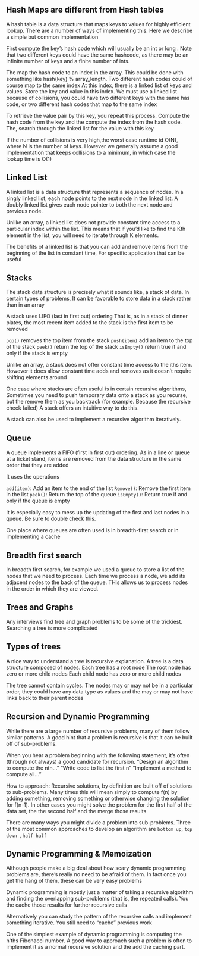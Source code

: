 ## Hash Maps are different from Hash tables

A hash table is a data structure that maps keys to values for highly efficient lookup. There are a number of ways of implementing this. Here we describe a simple but common implementation

First compute the key’s hash code which will usually be an int or long . Note that two different keys  could have the same hashcode, as there may be an infinite number of keys and a finite number of ints.

The map the hash code to an index in the array. This could be done with something like hash(key) % array_length. Two different hash codes could of course map to the same index
At this index, there is a linked list of keys and values. Store the key and value in this index. We must use a linked list because of collisions, you could have two different keys with the same has code, or two different hash codes that map to the same index

To retrieve the value pair by this key, you repeat this process. Compute the hash code from the key and the compute the index from the hash code. The, search through the linked list for the value with this key

If the number of collisions is very high,the worst case runtime id O(N), where N is the number of keys. However we generally assume a good implementation that keeps collisions to a minimum, in which case the lookup time is O(1)

## Linked List

A linked list is a data structure that represents a sequence of nodes. In a singly linked list, each node points to the next node in the linked list. A doubly linked list gives each node pointer to both the next node and previous node.

Unlike an array, a linked list does not provide constant time access to a particular index within the list. This means that if you’d like to find the Kth element in the list, you will need to iterate through K elements.

The benefits of a linked list is that you can add and remove items from the beginning of the list in constant time, For specific application that can be useful

## Stacks
The stack data structure is precisely what it sounds like, a stack of data. In certain types of problems, It can be favorable to store data in a stack rather than in an array

A stack uses LIFO (last in first out) ordering That is, as in a stack of dinner plates, the most recent item added to the stack is the first item to be removed

`pop()` removes the top item from the stack
`push(item)` add an item to the top of the stack
`peek()` return the top of the stack
`isEmpty()` return true if and only if the stack is empty

Unlike an array, a stack does not offer constant time access to the iths item. However it does allow constant time adds and removes as it doesn’t require shifting elements around

One case where stacks are often useful is in certain recursive algorithms, Sometimes you need to push temporary data onto a stack as you recurse, but the remove them as you backtrack (for example. Because the recursive check failed) A stack offers an intuitive way to do this.

A stack can also be used to implement a recursive algorithm Iteratively.

## Queue
A queue implements a FIFO (first in first out) ordering. As in a line or queue at a ticket stand, items are removed from the data structure in the same order that they are added

It uses the operations

`add(item)`: Add an item to the end of the list
`Remove()`: Remove the first item in the list
`peek()`: Return the top of the queue
`isEmpty()`: Return true if and only if the queue is empty

It is especially easy to mess up the updating of the first and last nodes in a queue. Be sure to double check this.

One place where queues are often used is in breadth-first search or in implementing a cache

## Breadth first search

In breadth first search, for example we used a queue to store a list of the nodes that we need to process. Each time we process a node, we add its adjacent nodes to the back of the queue. THis allows us to process nodes in the order in which they are viewed.


## Trees and Graphs
Any interviews find tree and graph problems to be some of the trickiest. Searching a tree is more complicated 

## Types of trees
A nice way to understand a tree is recursive explanation. A tree is a data structure composed of nodes.
Each tree has a root node 
The root node has zero or more child nodes
Each child node has zero or more child nodes

The tree cannot contain cycles. The nodes may or may not be in a particular order, they could have any data type as values and the may or may not have links back to their parent nodes

## Recursion and Dynamic Programming

While there are a large number of recursive problems, many of them follow similar patterns. A good hint that a problem is recursive is that it can be built off of sub-problems.

When you hear a problem beginning with the following statement, it’s often (through not always) a good candidate for recursion. 
“Design an algorithm to compute the nth…”
“Write code to list the first n”
“Implement a method to compute  all...” 

How to approach: 
Recursive solutions, by definition are built off of solutions to sub-problems. Many times this will mean simply to compute f(n) by adding something, removing something or otherwise changing the solution for f(n-1). In other cases you might solve the problem for the first half of the data set, the the second half and the merge those results

There are many ways you might divide a problem into sub-problems. Three of the most common approaches to develop an algorithm are 
`bottom up`, 
`top down `,
`half half`

## Dynamic Programming & Memoization

Although people make a big deal about how scary dynamic programming problems are, there’s really no need to be afraid of them. In fact once you get the hang of them, these can be very easy problems 

Dynamic programming is mostly just a matter of taking a recursive algorithm and finding the overlapping sub-problems (that is, the repeated calls). You the cache those results for further recursive calls

Alternatively you can study the pattern of the recursive calls and implement something iterative. You still need to “cache” previous work

One of the simplest example of dynamic programming is computing the n'ths Fibonacci number. A good way to approach such a problem is often to implement it as a normal recursive solution and the add the caching part.
